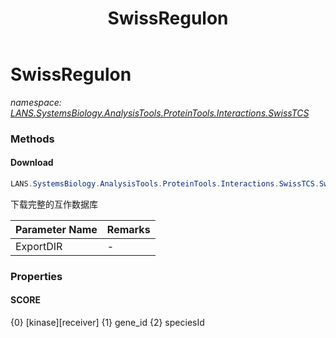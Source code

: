 ﻿---
title: SwissRegulon
---

# SwissRegulon
_namespace: [LANS.SystemsBiology.AnalysisTools.ProteinTools.Interactions.SwissTCS](N-LANS.SystemsBiology.AnalysisTools.ProteinTools.Interactions.SwissTCS.html)_



### Methods

#### Download
```csharp
LANS.SystemsBiology.AnalysisTools.ProteinTools.Interactions.SwissTCS.SwissRegulon.Download(System.String)
```
下载完整的互作数据库

|Parameter Name|Remarks|
|--------------|-------|
|ExportDIR|-|




### Properties

#### SCORE
{0} [kinase][receiver] 
 {1} gene_id
 {2} speciesId

